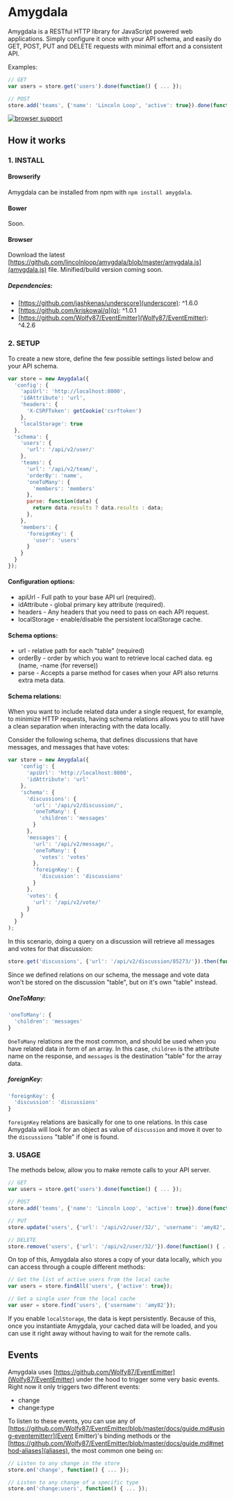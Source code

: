 Amygdala
========

Amygdala is a RESTful HTTP library for JavaScript powered web applications. Simply configure it once with your API schema, and easily do GET, POST, PUT and DELETE requests with minimal effort and a consistent API.

Examples:

```javascript
// GET
var users = store.get('users').done(function() { ... });

// POST
store.add('teams', {'name': 'Lincoln Loop', 'active': true}).done(function() { ... });
```

[![browser support](https://ci.testling.com/lincolnloop/amygdala.png)
](https://ci.testling.com/lincolnloop/amygdala)

## How it works

### 1. INSTALL


#### Browserify

Amygdala can be installed from npm with `npm install amygdala`.


#### Bower

Soon.


#### Browser

Download the latest [https://github.com/lincolnloop/amygdala/blob/master/amygdala.js](amygdala.js) file. Minified/build version coming soon.

##### Dependencies:

* [https://github.com/jashkenas/underscore](underscore): ^1.6.0
* [https://github.com/kriskowal/q](q): ^1.0.1
* [https://github.com/Wolfy87/EventEmitter](Wolfy87/EventEmitter): ^4.2.6


### 2. SETUP

To create a new store, define the few possible settings listed below and your API schema.

```javascript
var store = new Amygdala({
  'config': {
    'apiUrl': 'http://localhost:8000',
    'idAttribute': 'url',
    'headers': {
      'X-CSRFToken': getCookie('csrftoken')
    },
    'localStorage': true
  },
  'schema': {
    'users': {
      'url': '/api/v2/user/'
    },
    'teams': {
      'url': '/api/v2/team/',
      'orderBy': 'name',
      'oneToMany': {
        'members': 'members'
      },
      parse: function(data) {
        return data.results ? data.results : data;
      },
    },
    'members': {
      'foreignKey': {
        'user': 'users'
      }
    }
  }
});
```

#### Configuration options:

  * apiUrl - Full path to your base API url (required).
  * idAttribute - global primary key attribute (required). 
  * headers - Any headers that you need to pass on each API request.
  * localStorage - enable/disable the persistent localStorage cache.

#### Schema options:
  
  * url - relative path for each "table" (required)
  * orderBy - order by which you want to retrieve local cached data. eg (name, -name (for reverse))
  * parse - Accepts a parse method for cases when your API also returns extra meta data.


#### Schema relations:

When you want to include related data under a single request, for example, to minimize HTTP requests, having schema relations allows you to still have a clean separation when interacting with the data locally.

Consider the following schema, that defines discussions that have messages, and messages that have votes:

```javascript
var store = new Amygdala({
    'config': {
      'apiUrl': 'http://localhost:8000',
      'idAttribute': 'url'
    },
    'schema': {
      'discussions': {
        'url': '/api/v2/discussion/',
        'oneToMany': {
          'children': 'messages'
        }
      },
      'messages': {
        'url': '/api/v2/message/',
        'oneToMany': {
          'votes': 'votes'
        },
        'foreignKey': {
          'discussion': 'discussions'
        }
      },
      'votes': {
        'url': '/api/v2/vote/'
      }
    }
  }
);
```

In this scenario, doing a query on a discussion will retrieve all messages and votes for that discussion:

```javascript
store.get('discussions', {'url': '/api/v2/discussion/85273/'}).then(function(){ ... });
```

Since we defined relations on our schema, the message and vote data won't be stored on the discussion "table", but on it's own "table" instead.

##### OneToMany:

```javascript
'oneToMany': {
  'children': 'messages'
}
```

`OneToMany` relations are the most common, and should be used when you have related data in form of an array. In this case, `children` is the attribute name on the response, and `messages` is the destination "table" for the array data.


##### foreignKey:

```javascript
'foreignKey': {
  'discussion': 'discussions'
}
```

`foreignKey` relations are basically for one to one relations. In this case Amygdala will look for an object as value of `discussion` and move it over to the `discussions` "table" if one is found.


### 3. USAGE

The methods below, allow you to make remote calls to your API server.

```javascript
// GET
var users = store.get('users').done(function() { ... });

// POST
store.add('teams', {'name': 'Lincoln Loop', 'active': true}).done(function() { ... });

// PUT
store.update('users', {'url': '/api/v2/user/32/', 'username': 'amy82', 'active': true}).done(function() { ... });

// DELETE
store.remove('users', {'url': '/api/v2/user/32/'}).done(function() { ... });
```

On top of this, Amygdala also stores a copy of your data locally, which you can access through a couple different methods:

```javascript
// Get the list of active users from the local cache
var users = store.findAll('users', {'active': true});

// Get a single user from the local cache
var user = store.find('users', {'username': 'amy82'});
```

If you enable `localStorage`, the data is kept persistently. Because of this, once you instantiate Amygdala, your cached data will be loaded, and you can use it right away without having to wait for the remote calls.


## Events

Amygdala uses [https://github.com/Wolfy87/EventEmitter](Wolfy87/EventEmitter) under the hood
to trigger some very basic events. Right now it only triggers two different events:

* change
* change:type

To listen to these events, you can use any of [https://github.com/Wolfy87/EventEmitter/blob/master/docs/guide.md#using-eventemitterr](Event Emitter)'s binding methods or the [https://github.com/Wolfy87/EventEmitter/blob/master/docs/guide.md#method-aliases](aliases), the most common one being `on`:

```javascript
// Listen to any change in the store
store.on('change', function() { ... });

// Listen to any change of a specific type
store.on('change:users', function() { ... });
```
